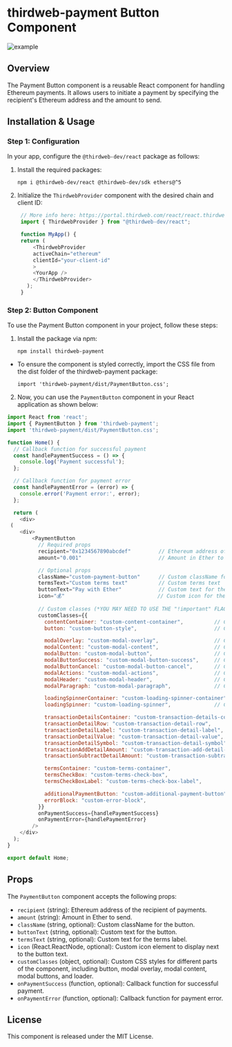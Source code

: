 # thirdweb-payment Button Component
![example](https://github.com/BankkRoll/thirdweb-payment/assets/106103625/532d6f80-4b49-47bf-aa1e-58b27634ce5c)

## Overview

The Payment Button component is a reusable React component for handling Ethereum payments. It allows users to initiate a payment by specifying the recipient's Ethereum address and the amount to send.

## Installation & Usage

### Step 1: Configuration

In your app, configure the `@thirdweb-dev/react` package as follows:

1. Install the required packages:

   ```
   npm i @thirdweb-dev/react @thirdweb-dev/sdk ethers@^5
   ```

2. Initialize the `ThirdwebProvider` component with the desired chain and client ID:

   ```javascript
    // More info here: https://portal.thirdweb.com/react/react.thirdwebprovider
    import { ThirdwebProvider } from "@thirdweb-dev/react";

    function MyApp() {
    return (
        <ThirdwebProvider
        activeChain="ethereum"
        clientId="your-client-id"
        >
        <YourApp />
        </ThirdwebProvider>
      );
    }
   ```

### Step 2: Button Component

To use the Payment Button component in your project, follow these steps:

1. Install the package via npm:

   ```
   npm install thirdweb-payment
   ```

- To ensure the component is styled correctly, import the CSS file from the dist folder of the thirdweb-payment package:

   ```
   import 'thirdweb-payment/dist/PaymentButton.css';
   ```

2. Now, you can use the `PaymentButton` component in your React application as shown below:

```javascript
import React from 'react';
import { PaymentButton } from 'thirdweb-payment';
import 'thirdweb-payment/dist/PaymentButton.css';

function Home() {
  // Callback function for successful payment
  const handlePaymentSuccess = () => {
    console.log('Payment successful');
  };

  // Callback function for payment error
  const handlePaymentError = (error) => {
    console.error('Payment error:', error);
  };

  return (
    <div>
 (
    <div>
        <PaymentButton
          // Required props
          recipient="0x1234567890abcdef"         // Ethereum address of the recipient
          amount="0.001"                         // Amount in Ether to send

          // Optional props
          className="custom-payment-button"      // Custom className for the button
          termsText="Custom terms text"          // Custom terms text
          buttonText="Pay with Ether"            // Custom text for the button
          icon="💰"                              // Custom icon for the button
          
          // Custom classes (*YOU MAY NEED TO USE THE "!important" FLAG IN YOUR CSS TO OVERRIDE DEFAULT STYLES*)
          customClasses={{
            contentContainer: "custom-content-container",          // Custom className for the container
            button: "custom-button-style",                         // Custom className for the connect/buy button

            modalOverlay: "custom-modal-overlay",                  // Custom className for the modal overlay
            modalContent: "custom-modal-content",                  // Custom className for the modal content 
            modalButton: "custom-modal-button",                    // Custom className for the base modal buttons
            modalButtonSuccess: "custom-modal-button-success",     // Custom className for the modal button success 
            modalButtonCancel: "custom-modal-button-cancel",       // Custom className for the modal button cancel
            modalActions: "custom-modal-actions",                  // Custom className for the modal actions container
            modalHeader: "custom-modal-header",                    // Custom className for the modal
            modalParagraph: "custom-modal-paragraph",              // Custom className for the modal

            loadingSpinnerContainer: "custom-loading-spinner-container",  // Custom className for the loading spinner container
            loadingSpinner: "custom-loading-spinner",              // Custom className for the loading spinner

            transactionDetailsContainer: "custom-transaction-details-container", // Custom className for the transaction details container 
            transactionDetailRow: "custom-transaction-detail-row",              // Custom className for the transaction details row  
            transactionDetailLabel: "custom-transaction-detail-label",          // Custom className for the transaction details label
            transactionDetailValue: "custom-transaction-detail-value",          // Custom className for the transaction details value
            transactionDetailSymbol: "custom-transaction-detail-symbol",        // Custom className for the transaction details symbol
            transactionAddDetailAmount: "custom-transaction-add-detail-amount", // Custom className for the transaction details add amount
            transactionSubtractDetailAmount: "custom-transaction-subtract-detail-amount",    // Custom className for the transaction details subtract amount

            termsContainer: "custom-terms-container",                      // Custom className for the terms container
            termsCheckBox: "custom-terms-check-box",                       // Custom className for the terms checkbox
            termsCheckBoxLabel: "custom-terms-check-box-label",            // Custom className for the terms checkbox label

            additionalPaymentButton: "custom-additional-payment-button",   // Custom className additional payment button
            errorBlock: "custom-error-block",                              // Custom className error block warning container
          }}
          onPaymentSuccess={handlePaymentSuccess}
          onPaymentError={handlePaymentError}
        />
    </div>
  );
}

export default Home;
```

## Props

The `PaymentButton` component accepts the following props:

- `recipient` (string): Ethereum address of the recipient of payments.
- `amount` (string): Amount in Ether to send.
- `className` (string, optional): Custom className for the button.
- `buttonText` (string, optional): Custom text for the button.
- `termsText` (string, optional): Custom text for the terms label.
- `icon` (React.ReactNode, optional): Custom icon element to display next to the button text.
- `customClasses` (object, optional): Custom CSS styles for different parts of the component, including button, modal overlay, modal content, modal buttons, and loader.
- `onPaymentSuccess` (function, optional): Callback function for successful payment.
- `onPaymentError` (function, optional): Callback function for payment error.

## License

This component is released under the MIT License.

